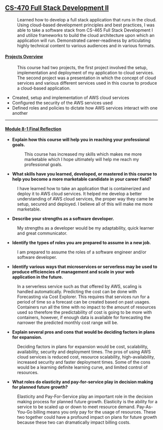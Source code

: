 ## <u>CS-470 Full Stack Development II</u>
<dd>
    Learned how to develop a full stack application that runs in the cloud.  Using cloud-based development principles and best practices, I was able to take a software stack from CS-465 Full Stack Development I and utilize frameworks to build the cloud architecture upon which an application will run.  Demonstrated career-readiness by articulating highly technical content to various audiences and in various formats.  
</dd>
<dl>
    <dt><h4><u>Projects Overview</u></h4></dt>
  <dd>
      This course had two projects, the first project involved the setup, implementation and deployment of my application to cloud services.  The second project was a presentation in which the concept of cloud services and various different services used in this course to produce a cloud-based application.
</dd>

* Created, setup and implementation of AWS cloud services
* Configured the security of the AWS services used
* Defined roles and policies to dictate how AWS services interact with one another

---

<dt><h4><u>Module 8-1 Final Reflection</u></h4></dt>  

* **Explain how this course will help you in reaching your professional goals.**   
  <dd>This course has increased my skills which makes me more marketable which I hope ultimately will help me reach my professional goals.</dd>


* **What skills have you learned, developed, or mastered in this course to help you become a more marketable candidate in your career field?**   
<dd>I have learned how to take an application that is containerized and deploy it to AWS cloud services.  It helped me develop a better understanding of AWS cloud services, the proper way they came be setup, secured and deployed.  I believe all of this will make me more marketable.</dd>


* **Describe your strengths as a software developer.**   
<dd>My strengths as a developer would be my adaptability, quick learner and great communicator.</dd>


* **Identify the types of roles you are prepared to assume in a new job.**   
<dd>I am prepared to assume the roles of a software engineer and/or software developer.</dd>


* **Identify various ways that microservices or serverless may be used to produce efficiencies of management and scale in your web application in the future.**   
<dd>In a serverless service such as that offered by AWS, scaling is handled automatically.  Predicting the cost can be done with Forecasting via Cost Explorer.  This requires that services run for a period of time so a forecast can be created based on past usages.  Containers run all the time with no impact to the amount of resources used so therefore the predictability of cost is going to be more with containers, however, if enough data is available for forecasting the narrower the predicted monthly cost range will be.</dd>  


* **Explain several pros and cons that would be deciding factors in plans for expansion.**   
<dd>Deciding factors in plans for expansion would be cost, scalability, availability, security and deployment times.  The pros of using AWS cloud services is reduced cost, resource scalability, high-availability, increased security and faster deployment times.  Some of the cons would be a learning definite learning curve, and limited control of resources.</dd> 


* **What roles do elasticity and pay-for-service play in decision making for planned future growth?**   
<dd>Elasticity and Pay-For-Service play an important role in the decision making process for planned future growth.  Elasticity is the ability for a service to be scaled up or down to meet resource demand.  Pay-As-You-Go billing means you only pay for the usage of resources.  These two together could have a profound impact on plans for future growth because these two can dramatically impact billing costs.</dd> 

